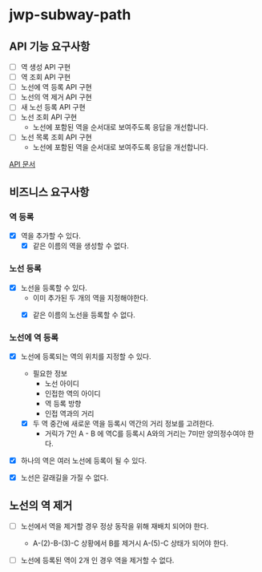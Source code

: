 # jwp-subway-path

## API 기능 요구사항

- [ ] 역 생성 API 구현
- [ ] 역 조회 API 구현
- [ ] 노선에 역 등록 API 구현
- [ ] 노선의 역 제거 API 구현
- [ ] 새 노선 등록 API 구현
- [ ] 노선 조회 API 구현
  - 노선에 포함된 역을 순서대로 보여주도록 응답을 개선합니다.
- [ ] 노선 목록 조회 API 구현
  - 노선에 포함된 역을 순서대로 보여주도록 응답을 개선합니다.


[API 문서](apidocs/APIdocs.md)

## 비즈니스 요구사항

### 역 등록
- [x] 역을 추가할 수 있다.
  - [x] 같은 이름의 역을 생성할 수 없다.

### 노선 등록
- [x] 노선을 등록할 수 있다.
  - 이미 추가된 두 개의 역을 지정해야한다.
  - [x] 같은 이름의 노선을 등록할 수 없다.


### 노선에 역 등록
- [x] 노선에 등록되는 역의 위치를 지정할 수 있다.
  - 필요한 정보
    - 노선 아이디  
    - 인접한 역의 아이디
    - 역 등록 방향
    - 인접 역과의 거리
  - [x] 두 역 중간에 새로운 역을 등록시 역간의 거리 정보를 고려한다.
    - 거릭가 7인 A - B 에 역C를 등록시 A와의 거리는 7미만 양의정수여야 한다.  

- [x] 하나의 역은 여러 노선에 등록이 될 수 있다.

- [x] 노선은 갈래길을 가질 수 없다.


## 노선의 역 제거
- [ ] 노선에서 역을 제거할 경우 정상 동작을 위해 재배치 되어야 한다.
  - A-(2)-B-(3)-C 상황에서 B를 제거시 A-(5)-C 상태가 되어야 한다.

- [ ] 노선에 등록된 역이 2개 인 경우 역을 제거할 수 없다.
